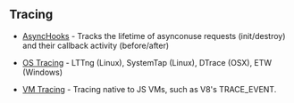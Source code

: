 ## Tracing  
- [AsyncHooks](https://nodejs.org/api/async_hooks.html) - Tracks the lifetime of asynconuse requests (init/destroy) and their callback activity (before/after)

- [OS Tracing](./os-tracing/README.md) - LTTng (Linux), SystemTap (Linux), DTrace (OSX), ETW (Windows)

- [VM Tracing](./vm-tracing/README.md) - Tracing native to JS VMs, such as V8's TRACE_EVENT.

